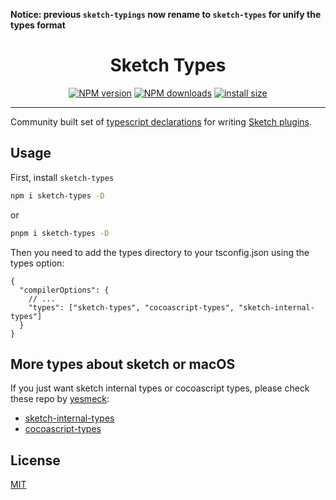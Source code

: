 **Notice: previous `sketch-typings` now rename to `sketch-types` for unify the types format**

<h1 align="center">Sketch Types</h1>

<div align="center">

[![NPM version][npm-image]][npm-url] [![NPM downloads][download-image]][download-url] [![install size][npm-size]][npm-size-url]


<!-- npm url -->

[npm-image]: http://img.shields.io/npm/v/sketch-types.svg?style=flat-square&color=deepgreen&label=latest
[npm-url]: http://npmjs.org/package/sketch-types
[npm-size]: https://packagephobia.com/badge?p=sketch-types
[npm-size-url]: https://packagephobia.com/result?p=sketch-types

<!-- coverage -->

[coverage]: https://codecov.io/gh/sketch-community/sketch-types/branch/master/graph/badge.svg
[codecov-url]: https://codecov.io/gh/sketch-community/sketch-types/branch/master

<!-- Github CI -->

[test-ci]: https://github.com/sketch-community/sketch-types/workflows/Test%20CI/badge.svg
[deploy-ci]: https://github.com/sketch-community/sketch-types/workflows/Deploy%20CI/badge.svg
[test-ci-url]: https://github.com/sketch-community/sketch-types/actions?query=workflow%3ATest%20CI
[deploy-ci-ci]: https://github.com/sketch-community/sketch-types/actions?query=workflow%3ADeploy%20CI
[david-url]: https://david-dm.org/sketch-community/sketch-types
[download-image]: https://img.shields.io/npm/dm/sketch-types.svg?style=flat-square
[download-url]: https://npmjs.org/package/sketch-types

</div>

------

Community built set of [typescript declarations][dec] for writing [Sketch plugins][sketch-api].

[dec]: https://www.typescriptlang.org/docs/handbook/declaration-files/introduction.html
[sketch-api]: https://developer.sketch.com/reference/api/

## Usage

First, install `sketch-types`

```sh
npm i sketch-types -D
```

or 

```sh
pnpm i sketch-types -D
```


Then you need to add the types directory to your tsconfig.json using the types option:
```json5
{
  "compilerOptions": {
    // ...
    "types": ["sketch-types", "cocoascript-types", "sketch-internal-types"]
  }
}
```
## More types about sketch or macOS

If you just want sketch internal types or cocoascript types, please check these repo by [yesmeck](https://github.com/yesmeck):
- [sketch-internal-types](https://github.com/sketch-community/sketch-internal-types)
- [cocoascript-types](https://github.com/sketch-community/cocoascript-types)

## License

[MIT](./LICENSE)
